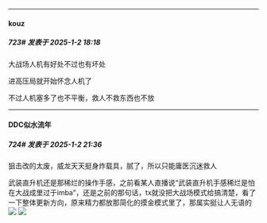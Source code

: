 ﻿
*****

####  kouz  
##### 723#       发表于 2025-1-2 18:18

大战场人机有好处不过也有坏处

进高压局就开始怀念人机了

不过人机塞多了也不平衡，救人不救东西也不放


*****

####  DDC似水流年  
##### 724#       发表于 2025-1-2 21:36

狙击改的太废，威龙天天挺身炸载具，腻了，所以只能庸医沉迷救人

武装直升机还是那稀烂的操作手感，之前看某人直播说“武装直升机手感稀烂是怕在大战成里过于imba”，还是之前的那句话，tx就没把大战场模式给搞清楚，看了一下整体更新方向，原来精力都放那简化的摸金模式里了，那属实挺让人无语的
<img src="https://pic1.imgdb.cn/item/677695d9d0e0a243d4ede026.png" referrerpolicy="no-referrer">
<img src="https://pic1.imgdb.cn/item/677695dad0e0a243d4ede027.png" referrerpolicy="no-referrer">

